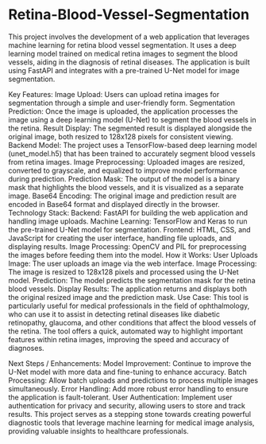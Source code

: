 # Retina-Blood-Vessel-Segmentation
This project involves the development of a web application that leverages machine learning for retina blood vessel segmentation. It uses a deep learning model trained on medical retina images to segment the blood vessels, aiding in the diagnosis of retinal diseases. The application is built using FastAPI and integrates with a pre-trained U-Net model for image segmentation.

Key Features:
Image Upload: Users can upload retina images for segmentation through a simple and user-friendly form.
Segmentation Prediction: Once the image is uploaded, the application processes the image using a deep learning model (U-Net) to segment the blood vessels in the retina.
Result Display: The segmented result is displayed alongside the original image, both resized to 128x128 pixels for consistent viewing.
Backend Model: The project uses a TensorFlow-based deep learning model (unet_model.h5) that has been trained to accurately segment blood vessels from retina images.
Image Preprocessing: Uploaded images are resized, converted to grayscale, and equalized to improve model performance during prediction.
Prediction Mask: The output of the model is a binary mask that highlights the blood vessels, and it is visualized as a separate image.
Base64 Encoding: The original image and prediction result are encoded in Base64 format and displayed directly in the browser.
Technology Stack:
Backend: FastAPI for building the web application and handling image uploads.
Machine Learning: TensorFlow and Keras to run the pre-trained U-Net model for segmentation.
Frontend: HTML, CSS, and JavaScript for creating the user interface, handling file uploads, and displaying results.
Image Processing: OpenCV and PIL for preprocessing the images before feeding them into the model.
How it Works:
User Uploads Image: The user uploads an image via the web interface.
Image Processing: The image is resized to 128x128 pixels and processed using the U-Net model.
Prediction: The model predicts the segmentation mask for the retina blood vessels.
Display Results: The application returns and displays both the original resized image and the prediction mask.
Use Case:
This tool is particularly useful for medical professionals in the field of ophthalmology, who can use it to assist in detecting retinal diseases like diabetic retinopathy, glaucoma, and other conditions that affect the blood vessels of the retina. The tool offers a quick, automated way to highlight important features within retina images, improving the speed and accuracy of diagnoses.

Next Steps / Enhancements:
Model Improvement: Continue to improve the U-Net model with more data and fine-tuning to enhance accuracy.
Batch Processing: Allow batch uploads and predictions to process multiple images simultaneously.
Error Handling: Add more robust error handling to ensure the application is fault-tolerant.
User Authentication: Implement user authentication for privacy and security, allowing users to store and track results.
This project serves as a stepping stone towards creating powerful diagnostic tools that leverage machine learning for medical image analysis, providing valuable insights to healthcare professionals.
